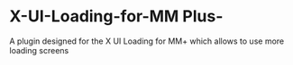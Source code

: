 # X-UI-Loading-for-MM Plus-

A plugin designed for the X UI Loading for MM+ which allows to use more loading screens
